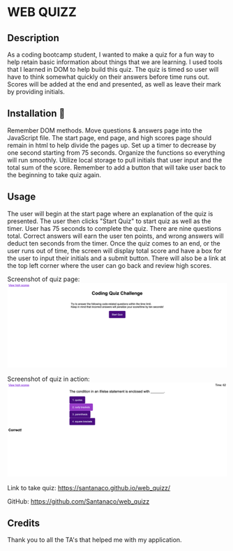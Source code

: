# WEB QUIZZ

## Description

As a coding bootcamp student, I wanted to make a quiz for a fun way to help retain basic information about things that we are learning. I used tools that I learned in DOM to help build this quiz. The quiz is timed so user will have to think somewhat quickly on their answers before time runs out. Scores will be added at the end and presented, as well as leave their mark by providing initials. 

## Installation 🤯

Remember DOM methods. Move questions & answers page into the JavaScript file. The start page, end page, and high scores page should remain in html to help divide the pages up. Set up a timer to decrease by one second starting from 75 seconds. Organize the functions so everything will run smoothly. Utilize local storage to pull initials that user input and the total sum of the score. Remember to add a button that will take user back to the beginning to take quiz again.

## Usage

The user will begin at the start page where an explanation of the quiz is presented. The user then clicks "Start Quiz" to start quiz as well as the timer. User has 75 seconds to complete the quiz. There are nine questions total. Correct answers will earn the user ten points, and wrong answers will deduct ten seconds from the timer. Once the quiz comes to an end, or the user runs out of time, the screen will display total score and have a box for the user to input their initials and a submit button. There will also be a link at the top left corner where the user can go back and review high scores.

Screenshot of quiz page:
![alt text](./images/Screenshot%202023-06-09%20at%2010.11.26%20PM.png)

Screenshot of quiz in action:
![alt text](./images/Screenshot%202023-06-09%20at%2010.12.05%20PM.png)

Link to take quiz: https://santanaco.github.io/web_quizz/

GitHub: https://github.com/Santanaco/web_quizz

## Credits

Thank you to all the TA's that helped me with my application.

